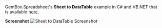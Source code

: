 GemBox.Spreadsheet's **Sheet to DataTable** example in C# and VB.NET that is available [here](https://www.gemboxsoftware.com/spreadsheet/examples/c-sharp-export-excel-to-datatable/502).

**Screenshot**
![Sheet to DataTable Screenshot](https://www.gemboxsoftware.com/Spreadsheet/Examples/Content/Import_ExportDataTable/SheettoDataTable/SheettoDataTable.png)
